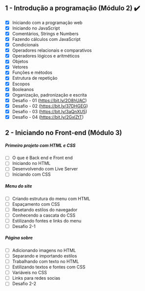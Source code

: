 ## 1 - Introdução a programação (Módulo 2)​ :heavy_check_mark:

- [x] Iniciando com a programação web
- [x] Iniciando no JavaScript
- [x] Comentários, Strings e Numbers
- [x] Fazendo cálculos com JavaScript
- [x] Condicionais
- [x] Operadores relacionais e comparativos
- [x] Operadores lógicos e aritméticos
- [x] Objetos
- [x] Vetores
- [x] Funções e métodos
- [x] Estrutura de repetição
- [x] Escopos
- [x] Booleanos
- [x] Organização, padronização e escrita
- [x] Desafio - 01 (https://bit.ly/2O8hUAC)
- [x] Desafio - 02 (https://bit.ly/37DHGEG)
- [x] Desafio - 03 (https://bit.ly/3aQnXU5)
- [x] Desafio - 04 (https://bit.ly/2GxlZtT)

## 2 - Iniciando no Front-end (Módulo 3)
#####  Primeiro projeto com HTML e CSS
- [ ] O que é Back end e Front end
- [ ] Iniciando no HTML
- [ ] Desenvolvendo com Live Server
- [ ] Iniciando com CSS
#####  Menu do site
- [ ] Criando estrutura do menu com HTML
- [ ] Espaçamento com CSS
- [ ] Resetando estilos do navegador
- [ ] Conhecendo a cascata do CSS
- [ ] Estilizando fontes e links do menu
- [ ] Desafio 2-1
#####  Página sobre
- [ ] Adicionando imagens no HTML
- [ ] Separando e importando estilos
- [ ] Trabalhando com texto no HTML
- [ ] Estilizando textos e fontes com CSS
- [ ] Variáveis no CSS
- [ ] Links para redes socias
- [ ] Desafio 2-2